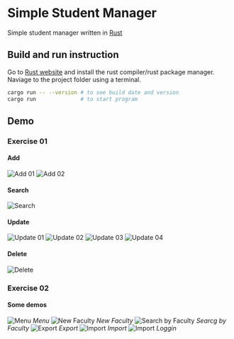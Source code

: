 # Simple Student Manager
Simple student manager written in [Rust](https://www.rust-lang.org/)

## Build and run instruction
Go to [Rust website](https://www.rust-lang.org/) and install the rust compiler/rust package manager.
Naviage to the project folder using a terminal.
```bash
cargo run -- --version # to see build date and version
cargo run              # to start program
```

## Demo

### Exercise 01

#### Add
![Add 01](./screenshots/ex01/add1.png)
![Add 02](./screenshots/ex01/add2.png)

#### Search
![Search](./screenshots/ex01/search.png)

#### Update
![Update 01](./screenshots/ex01/update1.png)
![Update 02](./screenshots/ex01/update2.png)
![Update 03](./screenshots/ex01/update3.png)
![Update 04](./screenshots/ex01/update4.png)

#### Delete
![Delete](./screenshots/ex01/delete.png)

### Exercise 02
#### Some demos
![Menu](./screenshots/ex02/menu.png)
*Menu*
![New Faculty](./screenshots/ex02/new_faculty.png)
*New Faculty*
![Search by Faculty](./screenshots/ex02/search_by_faculty.png)
*Searcg by Faculty*
![Export](./screenshots/ex02/export_xml1.png)
*Export*
![Import](./screenshots/ex02/import_xml1.png)
*Import*
![Import](./screenshots/ex02/logging.png)
*Loggin*
